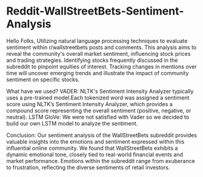 # Reddit-WallStreetBets-Sentiment-Analysis


Hello Folks,
Utilizing natural language processing techniques to evaluate sentiment within r/wallstreetbets posts and comments. This analysis aims to reveal the community's overall market sentiment, influencing stock prices and trading strategies. Identifying stocks frequently discussed in the subreddit to pinpoint equities of interest. Tracking changes in mentions over time will uncover emerging trends and illustrate the impact of community sentiment on specific stocks.

What have we used?
VADER: NLTK's Sentiment Intensity Analyzer typically uses a pre-trained model.Each tokenized word was assigned a sentiment score using NLTK’s Sentiment Intensity Analyzer, which provides a compound score representing the overall sentiment (positive, negative, or neutral). 
LSTM GloVe: We were not satisfied with Vader so we decided to build our own LSTM model to analyze the sentiment.

Conclusion:
Our sentiment analysis of the WallStreetBets subreddit provides valuable insights into the emotions and sentiment expressed within this influential online community. We found that WallStreetBets exhibits a dynamic emotional tone, closely tied to real-world financial events and market performance. 
Emotions within the subreddit range from exuberance to frustration, reflecting the diverse sentiments of retail investors.


